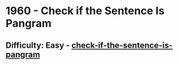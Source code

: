 <h1>1960 - Check if the Sentence Is Pangram</h1><h2>Difficulty: Easy - <a href="https://leetcode.com/problems/check-if-the-sentence-is-pangram/">check-if-the-sentence-is-pangram</a></h2>
